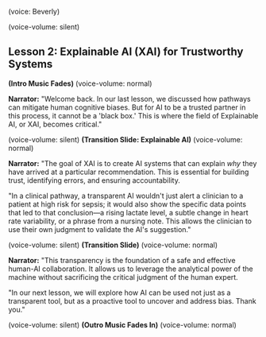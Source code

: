 (voice: Beverly)

(voice-volume: silent)
## Lesson 2: Explainable AI (XAI) for Trustworthy Systems

**(Intro Music Fades)**
(voice-volume: normal)

**Narrator:** "Welcome back. In our last lesson, we discussed how pathways can mitigate human cognitive biases. But for AI to be a trusted partner in this process, it cannot be a 'black box.' This is where the field of Explainable AI, or XAI, becomes critical."

(voice-volume: silent)
**(Transition Slide: Explainable AI)**
(voice-volume: normal)

**Narrator:** "The goal of XAI is to create AI systems that can explain *why* they have arrived at a particular recommendation. This is essential for building trust, identifying errors, and ensuring accountability.

"In a clinical pathway, a transparent AI wouldn't just alert a clinician to a patient at high risk for sepsis; it would also show the specific data points that led to that conclusion—a rising lactate level, a subtle change in heart rate variability, or a phrase from a nursing note. This allows the clinician to use their own judgment to validate the AI's suggestion."

(voice-volume: silent)
**(Transition Slide)**
(voice-volume: normal)

**Narrator:** "This transparency is the foundation of a safe and effective human-AI collaboration. It allows us to leverage the analytical power of the machine without sacrificing the critical judgment of the human expert.

"In our next lesson, we will explore how AI can be used not just as a transparent tool, but as a proactive tool to uncover and address bias. Thank you."

(voice-volume: silent)
**(Outro Music Fades In)**
(voice-volume: normal)
